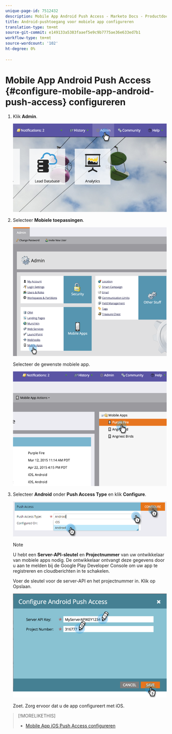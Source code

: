 ```yaml
---
unique-page-id: 7512432
description: Mobile App Android Push Access - Marketo Docs - Productdocumentatie configureren
title: Android-pushtoegang voor mobiele app configureren
translation-type: tm+mt
source-git-commit: e149133a5383faaef5e9c9b7775ae36e633ed7b1
workflow-type: tm+mt
source-wordcount: '102'
ht-degree: 0%

---
```



# Mobile App Android Push Access {#configure-mobile-app-android-push-access} configureren

1. Klik **Admin**.

   ![](assets/image2015-4-22-16-3a12-3a32.png)

1. Selecteer **Mobiele toepassingen**.

   ![](assets/image2015-4-22-16-3a14-3a29.png)

   Selecteer de gewenste mobiele app.

   ![](assets/image2015-4-22-16-3a33-3a19.png)

1. Selecteer **Android** onder **Push Access Type** en klik **Configure**.

   ![](assets/image2016-6-15-15-3a16-3a22.png)

   >[!NOTE]
   >
   >U hebt een **Server-API-sleutel** en **Projectnummer** van uw ontwikkelaar van mobiele apps nodig. De ontwikkelaar ontvangt deze gegevens door u aan te melden bij de Google Play Developer Console om uw app te registreren en cloudberichten in te schakelen.

   Voer de sleutel voor de server-API en het projectnummer in. Klik op Opslaan.

   ![](assets/image2015-4-22-18-3a54-3a54.png)

   Zoet. Zorg ervoor dat u de app configureert met iOS.

>[!MORELIKETHIS]
>
>* [Mobile App iOS Push Access configureren](configure-mobile-app-ios-push-access.md)

>



